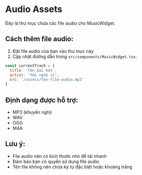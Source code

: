 # Audio Assets

Đây là thư mục chứa các file audio cho MusicWidget.

## Cách thêm file audio:

1. Đặt file audio của bạn vào thư mục này
2. Cập nhật đường dẫn trong `src/components/MusicWidget.tsx`:

```javascript
const currentTrack = {
  title: 'Tên bài hát',
  artist: 'Tên nghệ sĩ',
  src: '/assets/ten-file-audio.mp3'
}
```

## Định dạng được hỗ trợ:
- MP3 (khuyến nghị)
- WAV
- OGG
- M4A

## Lưu ý:
- File audio nên có kích thước nhỏ để tải nhanh
- Đảm bảo bạn có quyền sử dụng file audio
- Tên file không nên chứa ký tự đặc biệt hoặc khoảng trắng
